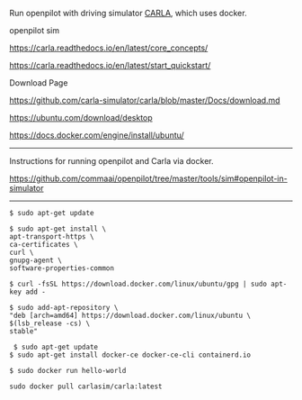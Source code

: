Run openpilot with driving simulator [CARLA](http://carla.org/), which uses docker.

openpilot sim

https://carla.readthedocs.io/en/latest/core_concepts/

https://carla.readthedocs.io/en/latest/start_quickstart/

Download Page

https://github.com/carla-simulator/carla/blob/master/Docs/download.md

https://ubuntu.com/download/desktop

https://docs.docker.com/engine/install/ubuntu/


***

Instructions for running openpilot and Carla via docker. 

https://github.com/commaai/openpilot/tree/master/tools/sim#openpilot-in-simulator

***

`$ sudo apt-get update`  

`$ sudo apt-get install \`  
    `apt-transport-https \`  
    `ca-certificates \`  
    `curl \`  
    `gnupg-agent \`  
    `software-properties-common`  

`$ curl -fsSL https://download.docker.com/linux/ubuntu/gpg | sudo apt-key add -`  

`$ sudo add-apt-repository \`  
   `"deb [arch=amd64] https://download.docker.com/linux/ubuntu \`  
   `$(lsb_release -cs) \`  
   `stable"`  

` $ sudo apt-get update`  
 `$ sudo apt-get install docker-ce docker-ce-cli containerd.io`  

`$ sudo docker run hello-world`  

`sudo docker pull carlasim/carla:latest`  
